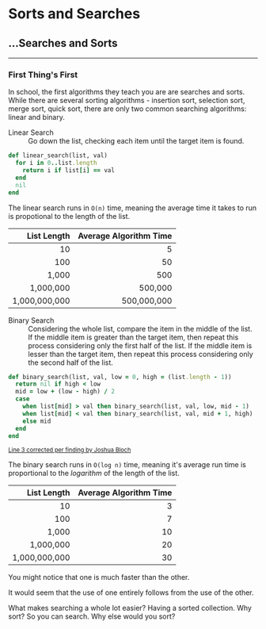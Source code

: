# Sorts and Searches

## ...Searches and Sorts

---

### First Thing's First

In school, the first algorithms they teach you are are searches and sorts. While there are several sorting algorithms - insertion sort, selection sort, merge sort, quick sort, there are only two common searching algorithms: linear and binary.

<dl>
  <dt>Linear Search</dt>
  <dd>Go down the list, checking each item until the target item is found.</dd>
</dl>

```ruby
def linear_search(list, val)
  for i in 0..list.length
    return i if list[i] == val
  end
  nil
end
```

The linear search runs in `O(n)` time, meaning the average time it takes to run is propotional to the length of the list.

| List Length   | Average Algorithm Time |
|--------------:|-----------------------:|
|            10 |                      5 |
|           100 |                     50 |
|         1,000 |                    500 |
|     1,000,000 |                500,000 |
| 1,000,000,000 |            500,000,000 |

<dl>
  <dt>Binary Search</dt>
  <dd>Considering the whole list, compare the item in the middle of the list. If the middle item is greater than the target item, then repeat this process considering only the first half of the list. If the middle item is lesser than the target item, then repeat this process considering only the second half of the list.</dd>
</dl>

```ruby
def binary_search(list, val, low = 0, high = (list.length - 1))
  return nil if high < low
  mid = low + (low - high) / 2
  case
    when list[mid] > val then binary_search(list, val, low, mid - 1)
    when list[mid] < val then binary_search(list, val, mid + 1, high)
    else mid
  end
end
```

<small>[Line 3 corrected per finding by Joshua Bloch](http://googleresearch.blogspot.no/2006/06/extra-extra-read-all-about-it-nearly.html)</small>

The binary search runs in `O(log n)` time, meaning it's average run time is proportional to the _logarithm_ of the length of the list.

| List Length   | Average Algorithm Time |
|--------------:|-----------------------:|
|            10 |                      3 |
|           100 |                      7 |
|         1,000 |                     10 |
|     1,000,000 |                     20 |
| 1,000,000,000 |                     30 |

You might notice that one is much faster than the other.

It would seem that the use of one entirely follows from the use of the other.
 
What makes searching a whole lot easier? Having a sorted collection.
Why sort? So you can search.
Why else would you sort?